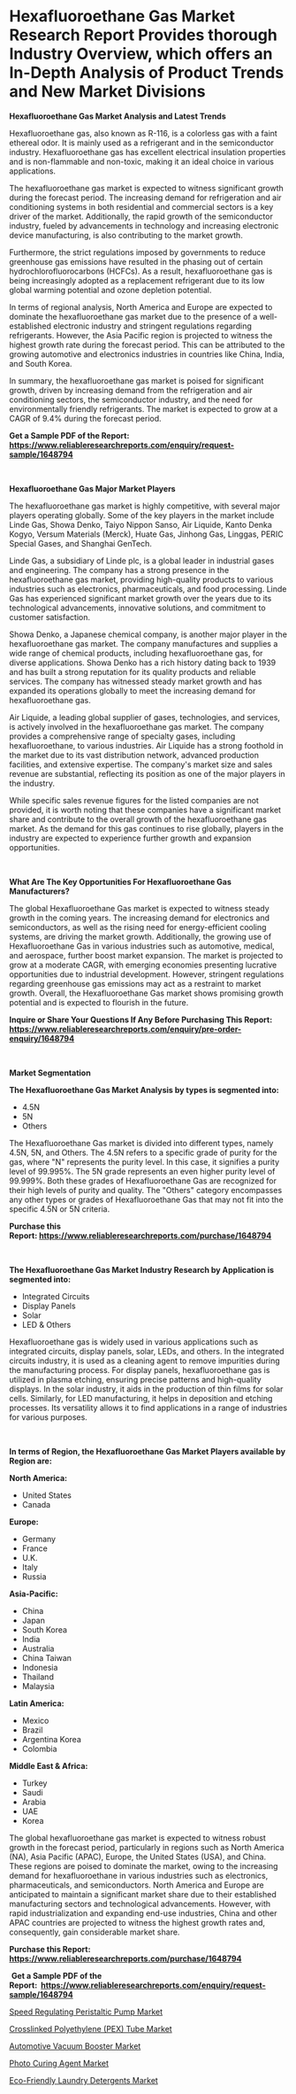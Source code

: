 <p><h1>Hexafluoroethane Gas Market Research Report Provides thorough Industry Overview, which offers an In-Depth Analysis of Product Trends and New Market Divisions</h1></p><p><strong>Hexafluoroethane Gas Market Analysis and Latest Trends</strong></p>
<p><p>Hexafluoroethane gas, also known as R-116, is a colorless gas with a faint ethereal odor. It is mainly used as a refrigerant and in the semiconductor industry. Hexafluoroethane gas has excellent electrical insulation properties and is non-flammable and non-toxic, making it an ideal choice in various applications.</p><p>The hexafluoroethane gas market is expected to witness significant growth during the forecast period. The increasing demand for refrigeration and air conditioning systems in both residential and commercial sectors is a key driver of the market. Additionally, the rapid growth of the semiconductor industry, fueled by advancements in technology and increasing electronic device manufacturing, is also contributing to the market growth.</p><p>Furthermore, the strict regulations imposed by governments to reduce greenhouse gas emissions have resulted in the phasing out of certain hydrochlorofluorocarbons (HCFCs). As a result, hexafluoroethane gas is being increasingly adopted as a replacement refrigerant due to its low global warming potential and ozone depletion potential.</p><p>In terms of regional analysis, North America and Europe are expected to dominate the hexafluoroethane gas market due to the presence of a well-established electronic industry and stringent regulations regarding refrigerants. However, the Asia Pacific region is projected to witness the highest growth rate during the forecast period. This can be attributed to the growing automotive and electronics industries in countries like China, India, and South Korea.</p><p>In summary, the hexafluoroethane gas market is poised for significant growth, driven by increasing demand from the refrigeration and air conditioning sectors, the semiconductor industry, and the need for environmentally friendly refrigerants. The market is expected to grow at a CAGR of 9.4% during the forecast period.</p></p>
<p><strong>Get a Sample PDF of the Report:&nbsp; <a href="https://www.reliableresearchreports.com/enquiry/request-sample/1648794">https://www.reliableresearchreports.com/enquiry/request-sample/1648794</a></strong></p>
<p>&nbsp;</p>
<p><strong>Hexafluoroethane Gas Major Market Players</strong></p>
<p><p>The hexafluoroethane gas market is highly competitive, with several major players operating globally. Some of the key players in the market include Linde Gas, Showa Denko, Taiyo Nippon Sanso, Air Liquide, Kanto Denka Kogyo, Versum Materials (Merck), Huate Gas, Jinhong Gas, Linggas, PERIC Special Gases, and Shanghai GenTech.</p><p>Linde Gas, a subsidiary of Linde plc, is a global leader in industrial gases and engineering. The company has a strong presence in the hexafluoroethane gas market, providing high-quality products to various industries such as electronics, pharmaceuticals, and food processing. Linde Gas has experienced significant market growth over the years due to its technological advancements, innovative solutions, and commitment to customer satisfaction.</p><p>Showa Denko, a Japanese chemical company, is another major player in the hexafluoroethane gas market. The company manufactures and supplies a wide range of chemical products, including hexafluoroethane gas, for diverse applications. Showa Denko has a rich history dating back to 1939 and has built a strong reputation for its quality products and reliable services. The company has witnessed steady market growth and has expanded its operations globally to meet the increasing demand for hexafluoroethane gas.</p><p>Air Liquide, a leading global supplier of gases, technologies, and services, is actively involved in the hexafluoroethane gas market. The company provides a comprehensive range of specialty gases, including hexafluoroethane, to various industries. Air Liquide has a strong foothold in the market due to its vast distribution network, advanced production facilities, and extensive expertise. The company's market size and sales revenue are substantial, reflecting its position as one of the major players in the industry.</p><p>While specific sales revenue figures for the listed companies are not provided, it is worth noting that these companies have a significant market share and contribute to the overall growth of the hexafluoroethane gas market. As the demand for this gas continues to rise globally, players in the industry are expected to experience further growth and expansion opportunities.</p></p>
<p>&nbsp;</p>
<p><strong>What Are The Key Opportunities For Hexafluoroethane Gas Manufacturers?</strong></p>
<p><p>The global Hexafluoroethane Gas market is expected to witness steady growth in the coming years. The increasing demand for electronics and semiconductors, as well as the rising need for energy-efficient cooling systems, are driving the market growth. Additionally, the growing use of Hexafluoroethane Gas in various industries such as automotive, medical, and aerospace, further boost market expansion. The market is projected to grow at a moderate CAGR, with emerging economies presenting lucrative opportunities due to industrial development. However, stringent regulations regarding greenhouse gas emissions may act as a restraint to market growth. Overall, the Hexafluoroethane Gas market shows promising growth potential and is expected to flourish in the future.</p></p>
<p><strong>Inquire or Share Your Questions If Any Before Purchasing This Report: <a href="https://www.reliableresearchreports.com/enquiry/pre-order-enquiry/1648794">https://www.reliableresearchreports.com/enquiry/pre-order-enquiry/1648794</a></strong></p>
<p>&nbsp;</p>
<p><strong>Market Segmentation</strong></p>
<p><strong>The Hexafluoroethane Gas Market Analysis by types is segmented into:</strong></p>
<p><ul><li>4.5N</li><li>5N</li><li>Others</li></ul></p>
<p><p>The Hexafluoroethane Gas market is divided into different types, namely 4.5N, 5N, and Others. The 4.5N refers to a specific grade of purity for the gas, where "N" represents the purity level. In this case, it signifies a purity level of 99.995%. The 5N grade represents an even higher purity level of 99.999%. Both these grades of Hexafluoroethane Gas are recognized for their high levels of purity and quality. The "Others" category encompasses any other types or grades of Hexafluoroethane Gas that may not fit into the specific 4.5N or 5N criteria.</p></p>
<p><strong>Purchase this Report:&nbsp;<a href="https://www.reliableresearchreports.com/purchase/1648794">https://www.reliableresearchreports.com/purchase/1648794</a></strong></p>
<p>&nbsp;</p>
<p><strong>The Hexafluoroethane Gas Market Industry Research by Application is segmented into:</strong></p>
<p><ul><li>Integrated Circuits</li><li>Display Panels</li><li>Solar</li><li>LED & Others</li></ul></p>
<p><p>Hexafluoroethane gas is widely used in various applications such as integrated circuits, display panels, solar, LEDs, and others. In the integrated circuits industry, it is used as a cleaning agent to remove impurities during the manufacturing process. For display panels, hexafluoroethane gas is utilized in plasma etching, ensuring precise patterns and high-quality displays. In the solar industry, it aids in the production of thin films for solar cells. Similarly, for LED manufacturing, it helps in deposition and etching processes. Its versatility allows it to find applications in a range of industries for various purposes.</p></p>
<p>&nbsp;</p>
<p><strong>In terms of Region, the Hexafluoroethane Gas Market Players available by Region are:</strong></p>
<p>
    <p> <strong> North America: </strong>
        <ul>
            <li>United States</li>
            <li>Canada</li>
        </ul>
        </p> 
    <p> <strong> Europe: </strong>
        <ul>
            <li>Germany</li>
            <li>France</li>
            <li>U.K.</li>
            <li>Italy</li>
            <li>Russia</li>
        </ul>
        </p> 
    <p> <strong> Asia-Pacific: </strong>
        <ul>
            <li>China</li>
            <li>Japan</li>
            <li>South Korea</li>
            <li>India</li>
            <li>Australia</li>
            <li>China Taiwan</li>
            <li>Indonesia</li>
            <li>Thailand</li>
            <li>Malaysia</li>
        </ul>
        </p> 
    <p> <strong> Latin America: </strong>
        <ul>
            <li>Mexico</li>
            <li>Brazil</li>
            <li>Argentina Korea</li>
            <li>Colombia</li>
        </ul>
        </p> 
    <p> <strong> Middle East & Africa: </strong>
        <ul>
            <li>Turkey</li>
            <li>Saudi</li>
            <li>Arabia</li>
            <li>UAE</li>
            <li>Korea</li>
        </ul>
    </p>
    </p>
<p><p>The global hexafluoroethane gas market is expected to witness robust growth in the forecast period, particularly in regions such as North America (NA), Asia Pacific (APAC), Europe, the United States (USA), and China. These regions are poised to dominate the market, owing to the increasing demand for hexafluoroethane in various industries such as electronics, pharmaceuticals, and semiconductors. North America and Europe are anticipated to maintain a significant market share due to their established manufacturing sectors and technological advancements. However, with rapid industrialization and expanding end-use industries, China and other APAC countries are projected to witness the highest growth rates and, consequently, gain considerable market share.</p></p>
<p><strong>Purchase this Report: <a href="https://www.reliableresearchreports.com/purchase/1648794">https://www.reliableresearchreports.com/purchase/1648794</a></strong></p>
<p>&nbsp;<strong>Get a Sample PDF of the Report:&nbsp;&nbsp;<a href="https://www.reliableresearchreports.com/enquiry/request-sample/1648794">https://www.reliableresearchreports.com/enquiry/request-sample/1648794</a></strong></p>
<p><strong></strong></p>
<p><p><a href="https://medium.com/@lowellgreen2023/analyzing-speed-regulating-peristaltic-pump-market-global-industry-perspective-and-forecast-2023-32015f12b7ab">Speed Regulating Peristaltic Pump Market</a></p><p><a href="https://www.linkedin.com/pulse/decoding-crosslinked-polyethylene-pex-tube-market-deep/">Crosslinked Polyethylene (PEX) Tube Market</a></p><p><a href="https://medium.com/@unamorgan6655/automotive-vacuum-booster-market-share-evolution-and-market-growth-trends-2023-2030-127e5f618fab">Automotive Vacuum Booster Market</a></p><p><a href="https://www.linkedin.com/pulse/decoding-photo-curing-agent-market-deep-dive-latest/">Photo Curing Agent Market</a></p><p><a href="https://www.linkedin.com/pulse/eco-friendly-laundry-detergents-market-challenges-opportunities/">Eco-Friendly Laundry Detergents Market</a></p></p>